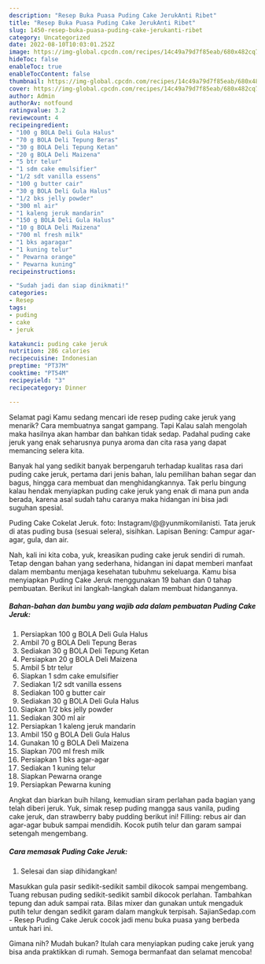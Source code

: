 ```yaml
---
description: "Resep Buka Puasa Puding Cake JerukAnti Ribet"
title: "Resep Buka Puasa Puding Cake JerukAnti Ribet"
slug: 1450-resep-buka-puasa-puding-cake-jerukanti-ribet
category: Uncategorized
date: 2022-08-10T10:03:01.252Z
image: https://img-global.cpcdn.com/recipes/14c49a79d7f85eab/680x482cq70/puding-cake-jeruk-foto-resep-utama.jpg
hideToc: false
enableToc: true
enableTocContent: false
thumbnail: https://img-global.cpcdn.com/recipes/14c49a79d7f85eab/680x482cq70/puding-cake-jeruk-foto-resep-utama.jpg
cover: https://img-global.cpcdn.com/recipes/14c49a79d7f85eab/680x482cq70/puding-cake-jeruk-foto-resep-utama.jpg
author: Admin
authorAv: notfound
ratingvalue: 3.2
reviewcount: 4
recipeingredient:
- "100 g BOLA Deli Gula Halus"
- "70 g BOLA Deli Tepung Beras"
- "30 g BOLA Deli Tepung Ketan"
- "20 g BOLA Deli Maizena"
- "5 btr telur"
- "1 sdm cake emulsifier"
- "1/2 sdt vanilla essens"
- "100 g butter cair"
- "30 g BOLA Deli Gula Halus"
- "1/2 bks jelly powder"
- "300 ml air"
- "1 kaleng jeruk mandarin"
- "150 g BOLA Deli Gula Halus"
- "10 g BOLA Deli Maizena"
- "700 ml fresh milk"
- "1 bks agaragar"
- "1 kuning telur"
- " Pewarna orange"
- " Pewarna kuning"
recipeinstructions:

- "Sudah jadi dan siap dinikmati!"
categories:
- Resep
tags:
- puding
- cake
- jeruk

katakunci: puding cake jeruk 
nutrition: 286 calories
recipecuisine: Indonesian
preptime: "PT37M"
cooktime: "PT54M"
recipeyield: "3"
recipecategory: Dinner

---
```



Selamat pagi Kamu sedang mencari ide resep puding cake jeruk yang menarik? Cara membuatnya sangat gampang. Tapi Kalau salah mengolah maka hasilnya akan hambar dan bahkan tidak sedap. Padahal puding cake jeruk yang enak seharusnya punya aroma dan cita rasa yang dapat memancing selera kita.


Banyak hal yang sedikit banyak berpengaruh terhadap kualitas rasa dari puding cake jeruk, pertama dari jenis bahan, lalu pemilihan bahan segar dan bagus, hingga cara membuat dan menghidangkannya. Tak perlu bingung kalau hendak menyiapkan puding cake jeruk yang enak di mana pun anda berada, karena asal sudah tahu caranya maka hidangan ini bisa jadi suguhan spesial.

Puding Cake Cokelat Jeruk. foto: Instagram/@@yunmikomilanisti. Tata jeruk di atas puding busa (sesuai selera), sisihkan. Lapisan Bening: Campur agar-agar, gula, dan air.


Nah, kali ini kita coba, yuk, kreasikan puding cake jeruk sendiri di rumah. Tetap dengan bahan yang sederhana, hidangan ini dapat memberi manfaat dalam membantu menjaga kesehatan tubuhmu sekeluarga. Kamu bisa menyiapkan Puding Cake Jeruk menggunakan 19 bahan dan 0 tahap pembuatan. Berikut ini langkah-langkah dalam membuat hidangannya.

<!--inarticleads1-->

##### Bahan-bahan dan bumbu yang wajib ada dalam pembuatan Puding Cake Jeruk:

1. Persiapkan 100 g BOLA Deli Gula Halus
1. Ambil 70 g BOLA Deli Tepung Beras
1. Sediakan 30 g BOLA Deli Tepung Ketan
1. Persiapkan 20 g BOLA Deli Maizena
1. Ambil 5 btr telur
1. Siapkan 1 sdm cake emulsifier
1. Sediakan 1/2 sdt vanilla essens
1. Sediakan 100 g butter cair
1. Sediakan 30 g BOLA Deli Gula Halus
1. Siapkan 1/2 bks jelly powder
1. Sediakan 300 ml air
1. Persiapkan 1 kaleng jeruk mandarin
1. Ambil 150 g BOLA Deli Gula Halus
1. Gunakan 10 g BOLA Deli Maizena
1. Siapkan 700 ml fresh milk
1. Persiapkan 1 bks agar-agar
1. Sediakan 1 kuning telur
1. Siapkan  Pewarna orange
1. Persiapkan  Pewarna kuning


Angkat dan biarkan buih hilang, kemudian siram perlahan pada bagian yang telah diberi jeruk. Yuk, simak resep puding mangga saus vanila, puding cake jeruk, dan strawberry baby pudding berikut ini! Filling: rebus air dan agar-agar bubuk sampai mendidih. Kocok putih telur dan garam sampai setengah mengembang. 

<!--inarticleads2-->

##### Cara memasak Puding Cake Jeruk:


1. Selesai dan siap dihidangkan!

Masukkan gula pasir sedikit-sedikit sambil dikocok sampai mengembang. Tuang rebusan puding sedikit-sedikit sambil dikocok perlahan. Tambahkan tepung dan aduk sampai rata. Bilas mixer dan gunakan untuk mengaduk putih telur dengan sedikit garam dalam mangkuk terpisah. SajianSedap.com - Resep Puding Cake Jeruk cocok jadi menu buka puasa yang berbeda untuk hari ini. 

Gimana nih? Mudah bukan? Itulah cara menyiapkan puding cake jeruk yang bisa anda praktikkan di rumah. Semoga bermanfaat dan selamat mencoba!
